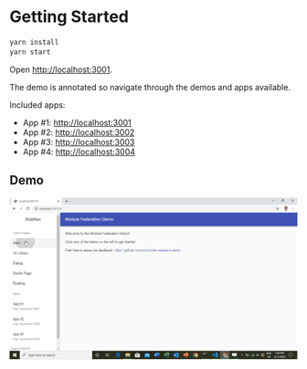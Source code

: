 # Getting Started

```sh
yarn install
yarn start
```

Open [http://localhost:3001](http://localhost:3001).

The demo is annotated so navigate through the demos and apps available.

Included apps:

- App #1: [http://localhost:3001](http://localhost:3001)
- App #2: [http://localhost:3002](http://localhost:3002)
- App #3: [http://localhost:3003](http://localhost:3003)
- App #4: [http://localhost:3004](http://localhost:3003)

## Demo

![demo](./docs/svelte.gif)